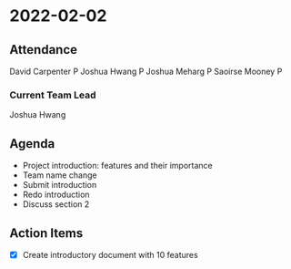 # 2022-02-02

## Attendance

David Carpenter P
Joshua Hwang P
Joshua Meharg P
Saoirse Mooney P

### Current Team Lead
Joshua Hwang

## Agenda
- Project introduction: features and their importance
- Team name change
- Submit introduction
- Redo introduction
- Discuss section 2

## Action Items
- [x] Create introductory document with 10 features
